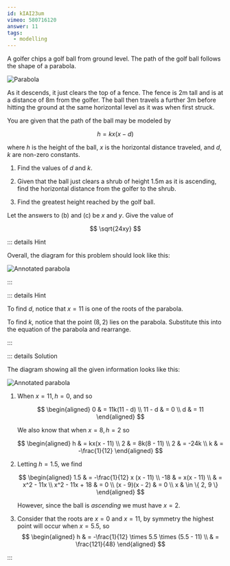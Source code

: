 ```yaml
---
id: kIAI23um
vimeo: 580716120
answer: 11
tags:
  - modelling
---
```


A golfer chips a golf ball from ground level. The path of the golf ball follows
the shape of a parabola.

![Parabola](/img/learn/quad-9.svg)

As it descends, it just clears the top of a fence. The fence is $2\text{m}$ tall
and is at a distance of $8\text{m}$ from the golfer. The ball then travels a
further $3\text{m}$ before hitting the ground at the same horizontal level as it
was when first struck.

You are given that the path of the ball may be modeled by

$$
h = kx(x-d)
$$

where $h$ is the height of the ball, $x$ is the horizontal distance traveled,
and $d,k$ are non-zero constants.

1.  Find the values of $d$ and $k$.

1.  Given that the ball just clears a shrub of height $1.5\text{m}$ as it is
    ascending, find the horizontal distance from the golfer to the shrub.

1.  Find the greatest height reached by the golf ball.

Let the answers to (b) and (c) be $x$ and $y$. Give the value of

$$
\sqrt{24xy}
$$

<AnswerInput :answer="$frontmatter.answer" />

::: details Hint

Overall, the diagram for this problem should look like this:

![Annotated parabola](/img/learn/quad-10.svg)

:::

::: details Hint

To find $d$, notice that $x=11$ is one of the roots of the parabola.

To find $k$, notice that the point $(8,2)$ lies on the parabola. Substitute this
into the equation of the parabola and rearrange.

:::

::: details Solution

The diagram showing all the given information looks like this:

![Annotated parabola](/img/learn/quad-10.svg)

1. When $x = 11, h = 0$, and so

   $$
   \begin{aligned}
   0 & = 11k(11 - d) \\
   11 - d & = 0 \\
   d & = 11
   \end{aligned}
   $$

   We also know that when $x = 8, h = 2$ so

   $$
   \begin{aligned}
   h & = kx(x - 11) \\
   2 & = 8k(8 - 11) \\
   2 & = -24k \\
   k & = -\frac{1}{12}
   \end{aligned}
   $$

1. Letting $h = 1.5$, we find

   $$
   \begin{aligned}
   1.5 & = -\frac{1}{12} x (x - 11) \\
   -18 & = x(x - 11) \\
   & = x^2 - 11x \\
   x^2 - 11x + 18 & = 0 \\
   (x - 9)(x - 2) & = 0 \\
   x & \in \{ 2, 9 \}
   \end{aligned}
   $$

   However, since the ball is _ascending_ we must have $x = 2$.

1. Consider that the roots are $x = 0$ and $x = 11$, by symmetry the highest
   point will occur when $x = 5.5$, so
   $$
   \begin{aligned}
   h
   & = -\frac{1}{12} \times 5.5 \times (5.5 - 11) \\
   & = \frac{121}{48}
   \end{aligned}
   $$

<Vimeo :id="$frontmatter.vimeo" />

:::
